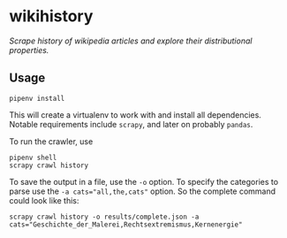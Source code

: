 # wikihistory

_Scrape history of wikipedia articles and explore their distributional properties._

## Usage

```
pipenv install
```

This will create a virtualenv to work with and install all dependencies. Notable requirements include `scrapy`, and later on probably `pandas`. 

To run the crawler, use 

```
pipenv shell
scrapy crawl history
```

To save the output in a file, use the `-o` option. To specify the categories to parse use the `-a cats="all,the,cats"` option. So the complete command could look like this:

```
scrapy crawl history -o results/complete.json -a cats="Geschichte_der_Malerei,Rechtsextremismus,Kernenergie"
```
